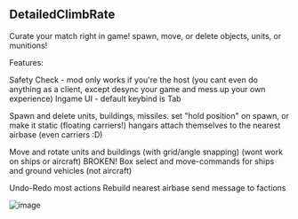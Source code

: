 ## DetailedClimbRate

Curate your match right in game! spawn, move, or delete objects, units, or munitions!

Features:

Safety Check - mod only works if you're the host (you cant even do anything as a client, except desync your game and mess up your own experience)
Ingame UI - default keybind is Tab

Spawn and delete units, buildings, missiles.
set "hold position" on spawn, or make it static (floating carriers!)
hangars attach themselves to the nearest airbase (even carriers :D)

Move and rotate units and buildings (with grid/angle snapping) (wont work on ships or aircraft)
BROKEN! Box select and move-commands for ships and ground vehicles (not aircraft)

Undo-Redo most actions
Rebuild nearest airbase
send message to factions

![image](insertlinkhere)
